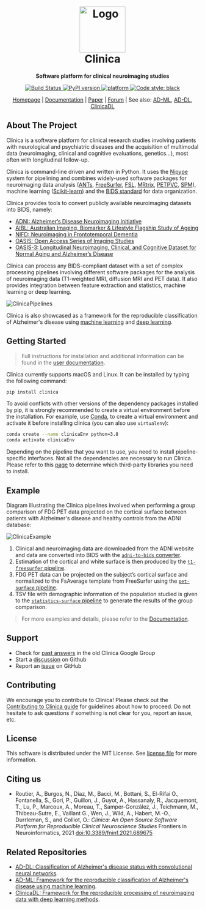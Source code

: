 <!--(http://www.clinica.run/img/clinica_brainweb.png)-->
<!-- markdownlint-disable MD033 -->

<h1 align="center">
  <a href="http://www.clinica.run">
    <img src="http://www.clinica.run/assets/images/clinica-icon-257x257.png" alt="Logo" width="120" height="120">
  </a>
  <br/>
  Clinica
</h1>

<p align="center"><strong>Software platform for clinical neuroimaging studies</strong></p>

<p align="center">
  <a href="https://ci.inria.fr/clinica-aramis/job/clinica/job/dev/">
    <img src="https://ci.inria.fr/clinica-aramis/buildStatus/icon?job=clinica%2Fdev" alt="Build Status">
  </a>
  <a href="https://badge.fury.io/py/clinica">
    <img src="https://badge.fury.io/py/clinica.svg" alt="PyPI version">
  </a>
  <a href="https://aramislab.paris.inria.fr/clinica/docs/public/latest/Installation/">
  </a>
  <a href="https://aramislab.paris.inria.fr/clinica/docs/public/latest/Installation/">
    <img src="https://anaconda.org/aramislab/clinica/badges/platforms.svg" alt="platform">
  </a>
  <a href="https://github.com/psf/black">
    <img src="https://img.shields.io/badge/code%20style-black-000000.svg" alt="Code style: black">
  </a>
</p>

<p align="center">
  <a href="http://www.clinica.run">Homepage</a> |
  <a href="https://aramislab.paris.inria.fr/clinica/docs/public/latest/">Documentation</a> |
  <a href="https://doi.org/10.3389/fninf.2021.689675">Paper</a> |
  <a href="https://github.com/aramis-lab/clinica/discussions">Forum</a> |
  See also:
  <a href="#related-repositories">AD-ML</a>,
  <a href="#related-repositories">AD-DL</a>,
  <a href="#related-repositories">ClinicaDL</a>
</p>

## About The Project

Clinica is a software platform for clinical research studies involving patients
with neurological and psychiatric diseases and the acquisition of multimodal
data (neuroimaging, clinical and cognitive evaluations, genetics...),
most often with longitudinal follow-up.

Clinica is command-line driven and written in Python.
It uses the [Nipype](https://nipype.readthedocs.io/) system for pipelining and combines
widely-used software packages for neuroimaging data analysis
([ANTs](http://stnava.github.io/ANTs/),
[FreeSurfer](https://surfer.nmr.mgh.harvard.edu/),
[FSL](https://fsl.fmrib.ox.ac.uk/fsl/fslwiki),
[MRtrix](https://www.mrtrix.org/),
[PETPVC](https://github.com/UCL/PETPVC),
[SPM](https://www.fil.ion.ucl.ac.uk/spm/)), machine learning
([Scikit-learn](https://scikit-learn.org/stable/)) and the [BIDS
standard](http://bids-specification.readthedocs.io/) for data organization.

Clinica provides tools to convert publicly available neuroimaging datasets into
BIDS, namely:

- [ADNI: Alzheimer’s Disease Neuroimaging Initiative](https://aramislab.paris.inria.fr/clinica/docs/public/latest/Converters/ADNI2BIDS/)
- [AIBL: Australian Imaging, Biomarker & Lifestyle Flagship Study of Ageing](https://aramislab.paris.inria.fr/clinica/docs/public/latest/Converters/AIBL2BIDS/)
- [NIFD: Neuroimaging in Frontotemporal Dementia](https://aramislab.paris.inria.fr/clinica/docs/public/latest/Converters/NIFD2BIDS/)
- [OASIS: Open Access Series of Imaging Studies](https://aramislab.paris.inria.fr/clinica/docs/public/latest/Converters/OASIS2BIDS/)
- [OASIS-3: Longitudinal Neuroimaging, Clinical, and Cognitive Dataset for Normal Aging and Alzheimer’s Disease](https://aramislab.paris.inria.fr/clinica/docs/public/latest/Converters/OASIS3TOBIDS/)

Clinica can process any BIDS-compliant dataset with a set of complex processing
pipelines involving different software packages for the analysis of
neuroimaging data (T1-weighted MRI, diffusion MRI and PET data).
It also provides integration between feature extraction and statistics, machine
learning or deep learning.

![ClinicaPipelines](http://www.clinica.run/img/Clinica_Pipelines_A4_2021-04-02_75dpi.jpg)

Clinica is also showcased as a framework for the reproducible classification of
Alzheimer's disease using
[machine learning](https://github.com/aramis-lab/AD-ML) and
[deep learning](https://github.com/aramis-lab/clinicadl).

## Getting Started

> Full instructions for installation and additional information can be found in
the [user documentation](https://aramislab.paris.inria.fr/clinica/docs/public/latest/).

Clinica currently supports macOS and Linux.
It can be installed by typing the following command:

```sh
pip install clinica
```

To avoid conflicts with other versions of the dependency packages installed by pip, it is strongly recommended to create a virtual environment before the installation.
For example, use [Conda](https://docs.conda.io/en/latest/miniconda.html), to create a virtual
environment and activate it before installing clinica (you can also use
`virtualenv`):

```sh
conda create --name clinicaEnv python=3.8
conda activate clinicaEnv
```

Depending on the pipeline that you want to use, you need to install pipeline-specific interfaces.
Not all the dependencies are necessary to run Clinica.
Please refer to this [page](https://aramislab.paris.inria.fr/clinica/docs/public/latest/Third-party/)
to determine which third-party libraries you need to install.

## Example

Diagram illustrating the Clinica pipelines involved when performing a group
comparison of FDG PET data projected on the cortical surface between patients
with Alzheimer's disease and healthy controls from the ADNI database:

![ClinicaExample](http://www.clinica.run/img/Clinica_Example_2021-04-02_75dpi.jpg)

1. Clinical and neuroimaging data are downloaded from the ADNI website and data
   are converted into BIDS with the [`adni-to-bids`
   converter](https://aramislab.paris.inria.fr/clinica/docs/public/latest/Converters/ADNI2BIDS/).
2. Estimation of the cortical and white surface is then produced by the
   [`t1-freesurfer`
   pipeline](https://aramislab.paris.inria.fr/clinica/docs/public/latest/Pipelines/T1_FreeSurfer/).
3. FDG PET data can be projected on the subject’s cortical surface and
   normalized to the FsAverage template from FreeSurfer using the
   [`pet-surface` pipeline](https://aramislab.paris.inria.fr/clinica/docs/public/latest/Pipelines/PET_Surface/).
4. TSV file with demographic information of the population studied is given to
   the [`statistics-surface`
   pipeline](https://aramislab.paris.inria.fr/clinica/docs/public/latest/Pipelines/Stats_Surface/) to generate
   the results of the group comparison.

> For more examples and details, please refer to the
> [Documentation](https://aramislab.paris.inria.fr/clinica/docs/public/latest/).

## Support

- Check for [past answers](https://groups.google.com/forum/#!forum/clinica-user) in the old Clinica Google Group
- Start a [discussion](https://github.com/aramis-lab/clinica/discussions) on Github
- Report an [issue](https://github.com/aramis-lab/clinica/issues) on GitHub

## Contributing

We encourage you to contribute to Clinica!
Please check out the [Contributing to Clinica guide](CONTRIBUTING.md) for
guidelines about how to proceed.  Do not hesitate to ask questions if something
is not clear for you, report an issue, etc.

## License

This software is distributed under the MIT License.
See [license file](https://github.com/aramis-lab/clinica/blob/dev/LICENSE.txt)
for more information.

## Citing us

- Routier, A., Burgos, N., Díaz, M., Bacci, M., Bottani, S., El-Rifai O., Fontanella, S., Gori, P., Guillon, J., Guyot, A., Hassanaly, R., Jacquemont, T.,  Lu, P., Marcoux, A.,  Moreau, T., Samper-González, J., Teichmann, M., Thibeau-Sutre, E., Vaillant G., Wen, J., Wild, A., Habert, M.-O., Durrleman, S., and Colliot, O.:
*Clinica: An Open Source Software Platform for Reproducible Clinical Neuroscience Studies* Frontiers in Neuroinformatics, 2021
[doi:10.3389/fninf.2021.689675](https://doi.org/10.3389/fninf.2021.689675)

## Related Repositories

- [AD-DL: Classification of Alzheimer's disease status with convolutional neural networks](https://github.com/aramis-lab/AD-DL).
- [AD-ML: Framework for the reproducible classification of Alzheimer's disease using
machine learning](https://github.com/aramis-lab/AD-ML).
- [ClinicaDL: Framework for the reproducible processing of neuroimaging data with deep learning methods](https://github.com/aramis-lab/clinicadl).
